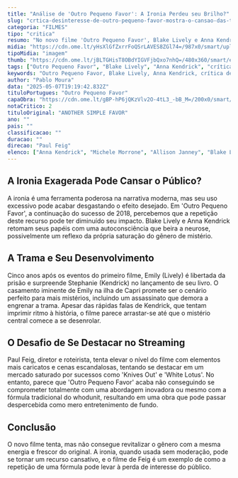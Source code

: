 ```yaml
---
title: "Análise de 'Outro Pequeno Favor': A Ironia Perdeu seu Brilho?"
slug: "crtica-desinteresse-de-outro-pequeno-favor-mostra-o-cansao-das-tramas-de-mistrio"
categoria: "FILMES"
tipo: "critica"
resumo: "No novo filme 'Outro Pequeno Favor', Blake Lively e Anna Kendrick retornam em uma sequência marcada por ironia e uma trama de mistério que parece perder o fôlego."
midia: "https://cdn.ome.lt/yHsXlGfZxrrFoQSrLAVES8ZGl74=/987x0/smart/uploads/conteudo/fotos/favor2topo.jpg"
tipoMidia: "imagem"
thumb: "https://cdn.ome.lt/jBLTGHisT8OBdYIGVFjbQxo7nhQ=/480x360/smart/extras/conteudos/favor2tb.jpg"
tags: ["Outro Pequeno Favor", "Blake Lively", "Anna Kendrick", "crítica de filme", "ironia em filmes", "filmes de mistério"]
keywords: "Outro Pequeno Favor, Blake Lively, Anna Kendrick, crítica de filme, ironia em filmes, filmes de mistério"
author: "Pablo Moura"
data: "2025-05-07T19:19:42.832Z"
tituloPortugues: "Outro Pequeno Favor"
capaObra: "https://cdn.ome.lt/gBP-hP6jQKzVlv2O-4tL3_-bB_M=/200x0/smart/extras/capas/favor2poster.jpg"
notaCritico: 2
tituloOriginal: "ANOTHER SIMPLE FAVOR"
ano: ""
pais: ""
classificacao: ""
duracao: ""
direcao: "Paul Feig"
elenco: ["Anna Kendrick", "Michele Morrone", "Allison Janney", "Blake Lively"]
---
```


## A Ironia Exagerada Pode Cansar o Público?

A ironia é uma ferramenta poderosa na narrativa moderna, mas seu uso excessivo pode acabar desgastando o efeito desejado. Em 'Outro Pequeno Favor', a continuação do sucesso de 2018, percebemos que a repetição deste recurso pode ter diminuído seu impacto. Blake Lively e Anna Kendrick retomam seus papéis com uma autoconsciência que beira a neurose, possivelmente um reflexo da própria saturação do gênero de mistério.

## A Trama e Seu Desenvolvimento

Cinco anos após os eventos do primeiro filme, Emily (Lively) é libertada da prisão e surpreende Stephanie (Kendrick) no lançamento de seu livro. O casamento iminente de Emily na ilha de Capri promete ser o cenário perfeito para mais mistérios, incluindo um assassinato que demora a engrenar a trama. Apesar das rápidas falas de Kendrick, que tentam imprimir ritmo à história, o filme parece arrastar-se até que o mistério central comece a se desenrolar.

## O Desafio de Se Destacar no Streaming

Paul Feig, diretor e roteirista, tenta elevar o nível do filme com elementos mais caricatos e cenas escandalosas, tentando se destacar em um mercado saturado por sucessos como 'Knives Out' e 'White Lotus'. No entanto, parece que 'Outro Pequeno Favor' acaba não conseguindo se comprometer totalmente com uma abordagem inovadora ou mesmo com a fórmula tradicional do whodunit, resultando em uma obra que pode passar despercebida como mero entretenimento de fundo.

## Conclusão

O novo filme tenta, mas não consegue revitalizar o gênero com a mesma energia e frescor do original. A ironia, quando usada sem moderação, pode se tornar um recurso cansativo, e o filme de Feig é um exemplo de como a repetição de uma fórmula pode levar à perda de interesse do público.